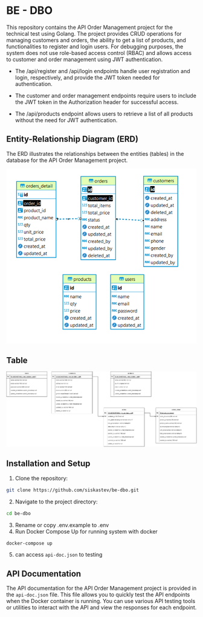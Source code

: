 # BE - DBO
This repository contains the API Order Management project for the technical test using Golang. 
The project provides CRUD operations for managing customers and orders, the ability to get a list of products, and functionalities to register and login users. 
For debugging purposes, the system does not use role-based access control (RBAC) and allows access to customer and order management using JWT authentication.
* The /api/register and /api/login endpoints handle user registration and login, respectively, and provide the JWT token needed for authentication.

* The customer and order management endpoints require users to include the JWT token in the Authorization header for successful access.

* The /api/products endpoint allows users to retrieve a list of all products without the need for JWT authentication.

## Entity-Relationship Diagram (ERD)
The ERD illustrates the relationships between the entities (tables) in the database for the API Order Management project.

![erd](images/ERD.png)

## Table
![erd](images/specifications.png)


## Installation and Setup
1. Clone the repository:
```bash
git clone https://github.com/siskastev/be-dbo.git
```
2. Navigate to the project directory:
```bash
cd be-dbo
```
3. Rename or copy .env.example to .env
4. Run Docker Compose Up for running system with docker
```bash
docker-compose up
```
5. can access `api-doc.json` to testing

## API Documentation
The API documentation for the API Order Management project is provided in the `api-doc.json` file. 
This file allows you to quickly test the API endpoints when the Docker container is running. 
You can use various API testing tools or utilities to interact with the API and view the responses for each endpoint.
